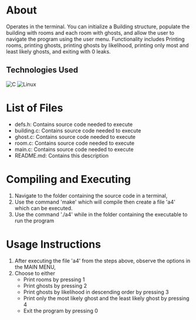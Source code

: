 # About
Operates in the terminal. You can initialize a Building structure, populate the building with rooms and each room with ghosts, and allow the user to navigate the program using the user menu. Functionality includes Printing rooms, printing ghosts, printing ghosts by likelihood, printing only most and least likely ghosts, and exiting with 0 leaks.

## Technologies Used
![C](https://img.shields.io/badge/-C-A8B9CC?style=flat&logo=c&logoColor=white) ![Linux](https://img.shields.io/badge/-Linux-FCC624?style=flat&logo=linux&logoColor=black)
	
# List of Files
- defs.h: Contains source code needed to execute
- building.c: Contains source code needed to execute
- ghost.c: Contains source code needed to execute 
- room.c: Contains source code needed to execute 
- main.c: Contains source code needed to execute
- README.md: Contains this description

# Compiling and Executing
1. Navigate to the folder containing the source code in a terminal,
2. Use the command 'make' which will compile then create a file 'a4' which can be executed.
3. Use the command './a4' while in the folder containing the executable to run the program

# Usage Instructions
1. After executing the file 'a4' from the steps above, observe the options in the MAIN MENU,
2. Choose to either
	- Print rooms by pressing 1
	- Print ghosts by pressing 2
	- Print ghosts by likelihood in descending order by pressing 3
	- Print only the most likely ghost and the least likely ghost by pressing 4
	- Exit the program by pressing 0

